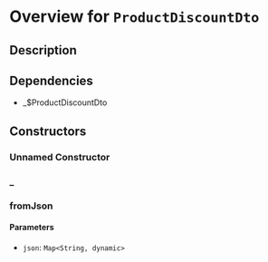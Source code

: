 # Overview for `ProductDiscountDto`

## Description



## Dependencies

- _$ProductDiscountDto

## Constructors

### Unnamed Constructor


### _


### fromJson


#### Parameters

- `json`: `Map<String, dynamic>`

